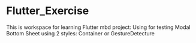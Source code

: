 # Flutter_Exercise
This is workspace for learning Flutter
mbd project: Using for testing Modal Bottom Sheet using 2 styles: Container or GestureDetecture
